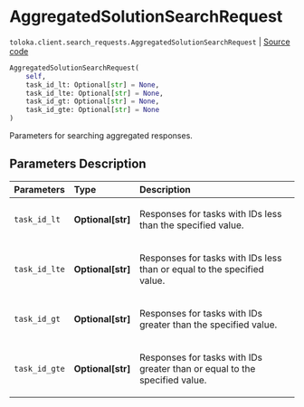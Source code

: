# AggregatedSolutionSearchRequest
`toloka.client.search_requests.AggregatedSolutionSearchRequest` | [Source code](https://github.com/Toloka/toloka-kit/blob/v1.1.0.post1/src/client/search_requests.py#L470)

```python
AggregatedSolutionSearchRequest(
    self,
    task_id_lt: Optional[str] = None,
    task_id_lte: Optional[str] = None,
    task_id_gt: Optional[str] = None,
    task_id_gte: Optional[str] = None
)
```

Parameters for searching aggregated responses.

## Parameters Description

| Parameters | Type | Description |
| :----------| :----| :-----------|
`task_id_lt`|**Optional\[str\]**|<p>Responses for tasks with IDs less than the specified value.</p>
`task_id_lte`|**Optional\[str\]**|<p>Responses for tasks with IDs less than or equal to the specified value.</p>
`task_id_gt`|**Optional\[str\]**|<p>Responses for tasks with IDs greater than the specified value.</p>
`task_id_gte`|**Optional\[str\]**|<p>Responses for tasks with IDs greater than or equal to the specified value.</p>
